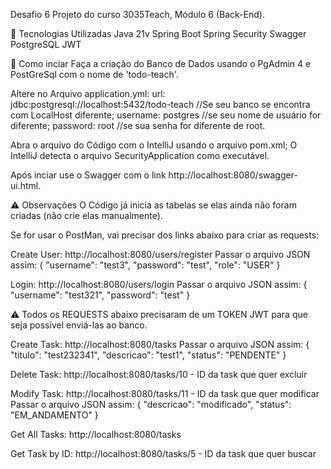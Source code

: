 Desafio 6
Projeto do curso 3035Teach, Módulo 6 (Back-End).


🚀 Tecnologias Utilizadas
Java 21v
Spring Boot
Spring Security
Swagger
PostgreSQL
JWT


📁 Como inciar
Faça a criação do Banco de Dados usando o PgAdmin 4 e PostGreSql com o nome de 'todo-teach'.

Altere no Arquivo application.yml: url: jdbc:postgresql://localhost:5432/todo-teach //Se seu banco se encontra com LocalHost diferente;
username: postgres //se seu nome de usuário for diferente;
password: root //se sua senha for diferente de root.

Abra o arquivo do Código com o IntelliJ usando o arquivo pom.xml;
O IntelliJ detecta o arquivo SecurityApplication como executável.

Após inciar use o Swagger com o link http://localhost:8080/swagger-ui.html.


⚠️ Observações
O Código já inicia as tabelas se elas ainda não foram criadas (não crie elas manualmente).

Se for usar o PostMan, vai precisar dos links abaixo para criar as requests:

Create User: http://localhost:8080/users/register
Passar o arquivo JSON assim:
{
    "username": "test3",
    "password": "test",
    "role": "USER"
}

Login: http://localhost:8080/users/login
Passar o arquivo JSON assim:
{
    "username": "test321",
    "password": "test"
}


⚠️ Todos os REQUESTS abaixo precisaram de um TOKEN JWT para que seja possível enviá-las ao banco.

Create Task: http://localhost:8080/tasks
Passar o arquivo JSON assim:
{
  "titulo": "test232341",
  "descricao": "test1",
  "status": "PENDENTE"
}

Delete Task: http://localhost:8080/tasks/10 - ID da task que quer excluir

Modify Task: http://localhost:8080/tasks/11 - ID da task que quer modificar
Passar o arquivo JSON assim:
{
  "descricao": "modificado",
  "status": "EM_ANDAMENTO"
}

Get All Tasks: http://localhost:8080/tasks

Get Task by ID: http://localhost:8080/tasks/5 - ID da task que quer buscar

